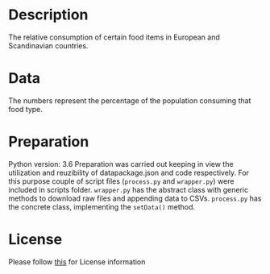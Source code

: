 # Description
The relative consumption of certain food items in European and Scandinavian countries. 

# Data
The numbers represent the percentage of the population consuming that food type.

# Preparation
Python version: 3.6
Preparation was carried out keeping in view the utilization and reuzibility of datapackage.json and code respectively. For this purpose couple of script files (`process.py` and `wrapper.py`) were included in scripts folder. `wrapper.py` has the abstract class with generic methods to download raw files and appending data to CSVs. `process.py` has the concrete class, implementing the `setData()` method.

# License
Please follow [this]("http://www.unicode.org/copyright.html#License") for License information
